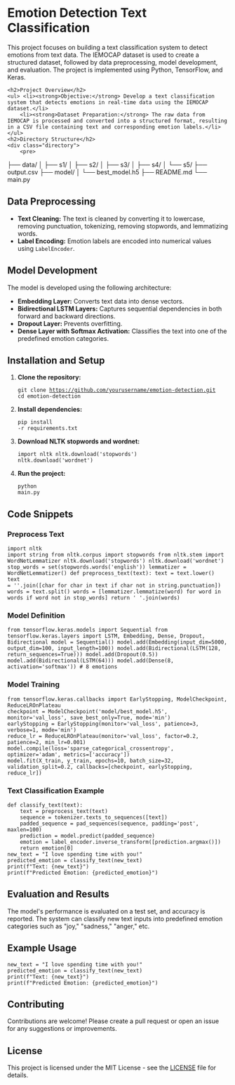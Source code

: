 
<!DOCTYPE html>
<html lang="en">
<head>
    <meta charset="UTF-8">
    <meta name="viewport" content="width=device-width, initial-scale=1.0">
</head>
<body>

 <h1>Emotion Detection Text Classification</h1>
    <p>
        This project focuses on building a text classification system to detect emotions from text data. 
        The IEMOCAP dataset is used to create a structured dataset, followed by data preprocessing, 
        model development, and evaluation. The project is implemented using Python, TensorFlow, and Keras.
    </p>

    <h2>Project Overview</h2>
    <ul> <li><strong>Objective:</strong> Develop a text classification system that detects emotions in real-time data using the IEMOCAP dataset.</li>
        <li><strong>Dataset Preparation:</strong> The raw data from IEMOCAP is processed and converted into a structured format, resulting in a CSV file containing text and corresponding emotion labels.</li>
    </ul>
    <h2>Directory Structure</h2>
    <div class="directory">
        <pre>
├── data/
│   ├── s1/
│   ├── s2/
│   ├── s3/
│   ├── s4/
│   └── s5/
├── output.csv
├── model/
│   └── best_model.h5
├── README.md
└── main.py
        </pre>
    </div>
    <h2>Data Preprocessing</h2>
    <ul> <li><strong>Text Cleaning:</strong> The text is cleaned by converting it to lowercase, removing punctuation, tokenizing, removing stopwords, and lemmatizing words.</li>
        <li><strong>Label Encoding:</strong> Emotion labels are encoded into numerical values using <code>LabelEncoder</code>.</li>
    </ul>
    <h2>Model Development</h2>
    <p>The model is developed using the following architecture:</p>
    <ul>
        <li><strong>Embedding Layer:</strong> Converts text data into dense vectors.</li>
        <li><strong>Bidirectional LSTM Layers:</strong> Captures sequential dependencies in both forward and backward directions.</li>
        <li><strong>Dropout Layer:</strong> Prevents overfitting.</li>
        <li><strong>Dense Layer with Softmax Activation:</strong> Classifies the text into one of the predefined emotion categories.</li>
    </ul>
    <h2>Installation and Setup</h2>
    <ol>
        <li><strong>Clone the repository:</strong>
            <div class="code-block">
                <pre><code>git clone https://github.com/yourusername/emotion-detection.git
cd emotion-detection</code></pre>
            </div>
        </li>
        <li><strong>Install dependencies:</strong>
            <div class="code-block">
                <pre><code>pip install -r requirements.txt</code></pre>
            </div>
        </li>
        <li><strong>Download NLTK stopwords and wordnet:</strong>
            <div class="code-block">
                <pre><code>import nltk
nltk.download('stopwords')
nltk.download('wordnet')</code></pre>
            </div>
        </li>
        <li><strong>Run the project:</strong>
            <div class="code-block">
                <pre><code>python main.py</code></pre>
            </div>
        </li>
    </ol>
    <h2>Code Snippets</h2>
    <h3>Preprocess Text</h3>
    <div class="code-block">
        <pre><code>import nltk
import string
from nltk.corpus import stopwords
from nltk.stem import WordNetLemmatizer
nltk.download('stopwords')
nltk.download('wordnet')
stop_words = set(stopwords.words('english'))
lemmatizer = WordNetLemmatizer()
def preprocess_text(text):
    text = text.lower()
    text = ''.join([char for char in text if char not in string.punctuation])
    words = text.split()
    words = [lemmatizer.lemmatize(word) for word in words if word not in stop_words]
    return ' '.join(words)</code></pre>
    </div>
    <h3>Model Definition</h3>
    <div class="code-block">
        <pre><code>from tensorflow.keras.models import Sequential
from tensorflow.keras.layers import LSTM, Embedding, Dense, Dropout, Bidirectional
model = Sequential()
model.add(Embedding(input_dim=5000, output_dim=100, input_length=100))
model.add(Bidirectional(LSTM(128, return_sequences=True)))
model.add(Dropout(0.5))
model.add(Bidirectional(LSTM(64)))
model.add(Dense(8, activation='softmax'))  # 8 emotions</code></pre>
   </div>
    <h3>Model Training</h3>
    <div class="code-block">
        <pre><code>from tensorflow.keras.callbacks import EarlyStopping, ModelCheckpoint, ReduceLROnPlateau
checkpoint = ModelCheckpoint('model/best_model.h5', monitor='val_loss', save_best_only=True, mode='min')
earlyStopping = EarlyStopping(monitor='val_loss', patience=3, verbose=1, mode='min')
reduce_lr = ReduceLROnPlateau(monitor='val_loss', factor=0.2, patience=2, min_lr=0.001)
model.compile(loss='sparse_categorical_crossentropy', optimizer='adam', metrics=['accuracy'])
model.fit(X_train, y_train, epochs=10, batch_size=32, validation_split=0.2, callbacks=[checkpoint, earlyStopping, reduce_lr])</code></pre>
    </div>
   <h3>Text Classification Example</h3>
    <div class="code-block">
        <pre><code>def classify_text(text):
    text = preprocess_text(text)
    sequence = tokenizer.texts_to_sequences([text])
    padded_sequence = pad_sequences(sequence, padding='post', maxlen=100)
    prediction = model.predict(padded_sequence)
    emotion = label_encoder.inverse_transform([prediction.argmax()])
    return emotion[0]
new_text = "I love spending time with you!"
predicted_emotion = classify_text(new_text)
print(f"Text: {new_text}")
print(f"Predicted Emotion: {predicted_emotion}")</code></pre>
    </div>
    <h2>Evaluation and Results</h2>
    <p>
        The model's performance is evaluated on a test set, and accuracy is reported. The system can classify new text inputs into predefined emotion categories such as "joy," "sadness," "anger," etc.
    </p>
    <h2>Example Usage</h2>
    <div class="code-block">
        <pre><code>new_text = "I love spending time with you!"
predicted_emotion = classify_text(new_text)
print(f"Text: {new_text}")
print(f"Predicted Emotion: {predicted_emotion}")</code></pre>
    </div>
    <h2>Contributing</h2>
    <p> Contributions are welcome! Please create a pull request or open an issue for any suggestions or improvements.
    </p>
    <h2>License</h2>
    <p> This project is licensed under the MIT License - see the <a href="LICENSE">LICENSE</a> file for details.
    </p>

</body>
</html>
